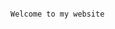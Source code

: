                                                                                                                       Welcome to my website
